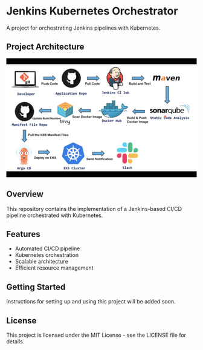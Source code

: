 # Jenkins Kubernetes Orchestrator

A project for orchestrating Jenkins pipelines with Kubernetes.

## Project Architecture

![Project Architecture](./images/Project_Architecture.jpg)

## Overview

This repository contains the implementation of a Jenkins-based CI/CD pipeline orchestrated with Kubernetes.

## Features

- Automated CI/CD pipeline
- Kubernetes orchestration
- Scalable architecture
- Efficient resource management

## Getting Started

Instructions for setting up and using this project will be added soon.

## License

This project is licensed under the MIT License - see the LICENSE file for details.
